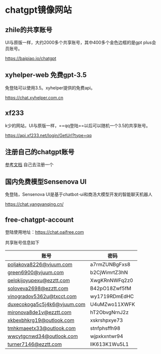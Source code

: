 # chatgpt镜像网站

## zhile的共享账号

UI与原版一样，大约2000多个共享账号，其中400多个金色边框的是gpt plus会员账号。

https://baipiao.io/chatgpt

## xyhelper-web 免费gpt-3.5

免登陆可以使用3.5。xyhelper提供的免费api。

https://chat.xyhelper.com.cn

## xf233

k少的网站，UI与原版一样，==qq登陆==以后可以随机一个3.5的共享账号。

https://api.xf233.net/login/GetUrl?type=qq

## 注册自己的chatgpt账号

 [参考文档](chatgpt-sign-up.html) 自己去注册一个

## 国内免费模型Sensenova UI

免登陆，Sensenova UI是基于chatbot-ui和商汤大模型开发的智能聊天机器人

https://chat.yangyanqing.cn/
## free-chatgpt-account

登陆使用地址：https://chat.oaifree.com

共享账号信息如下

| 账号                                                         | 密码          |
| ------------------------------------------------------------ | ------------- |
| [poljakova8226@vjuum.com](poljakova8226@vjuum.com) | a7rmZUNBgFxs8 |
| [green6900@vjuum.com](green6900@vjuum.com)     | b2CjWimrtZ3hN |
| [qelokijoyupexu@ezztt.com](qelokijoyupexu@ezztt.com) | XwgKRnNWFq2z0 |
| [soloveva2698@ezztt.com](soloveva2698@ezztt.com) | B42pO18Zwf5fM |
| [vinogradov5362u@txcct.com](vinogradov5362u@txcct.com) | wy1719RDmEdHC |
| [duxecokoga5c5j4k6@vjuum.com](duxecokoga5c5j4k6@vjuum.com) | U4uMZwo11XWFK |
| [mironova8de1v@ezztt.com](mironova8de1v@ezztt.com) | hT2ObvgNrnJ2z |
| [xkbexbhkrg19@outlook.com](xkbexbhkrg19@outlook.com) | xskrshpxye73  |
| [tmhkmaeetx33@outlook.com](tmhkmaeetx33@outlook.com) | stnfphsffh98  |
| [wwcytgcnwd34@outlook.com](wwcytgcnwd34@outlook.com) | wjpxkxntwr94  |
| [turner7146@ezztt.com](turner7146@ezztt.com)   | llK613K1Wu5L1 |